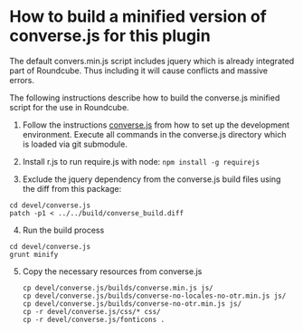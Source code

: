 How to build a minified version of converse.js for this plugin
==============================================================

The default convers.min.js script includes jquery which is already integrated 
part of Roundcube. Thus including it will cause conflicts and massive errors.

The following instructions describe how to build the converse.js minified
script for the use in Roundcube.

1. Follow the instructions [converse.js][conversedocs] from  how to set up the 
development environment. Execute all commands in the converse.js directory 
which is loaded via git submodule.

2. Install r.js to run require.js with node:
   `npm install -g requirejs`

3. Exclude the jquery dependency from the converse.js build files using the 
diff from this package:
  ```
  cd devel/converse.js
  patch -p1 < ../../build/converse_build.diff
  ```
4. Run the build process
  ```
  cd devel/converse.js
  grunt minify
  ```

5. Copy the necessary resources from converse.js
   ```
   cp devel/converse.js/builds/converse.min.js js/
   cp devel/converse.js/builds/converse-no-locales-no-otr.min.js js/
   cp devel/converse.js/builds/converse-no-otr.min.js js/
   cp -r devel/converse.js/css/* css/
   cp -r devel/converse.js/fonticons .
   ```

[conversedocs]: http://conversejs.org/docs/html/index.html#development
